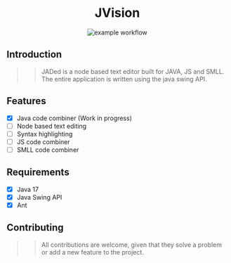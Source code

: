 <div align="center">
  
# JVision 

![example workflow](https://github.com/hexaredecimal/JVision/actions/workflows/ant.yml/badge.svg)

</div>

## Introduction
>> JADed is a node based text editor built for JAVA, JS and SMLL. The entire application is 
written using the java swing API. 

## Features
- [x] Java code combiner (Work in progress)
- [ ] Node based text editing
- [ ] Syntax highlighting 
- [ ] JS code combiner
- [ ] SMLL code combiner

## Requirements
- [x] Java 17
- [x] Java Swing API
- [x] Ant

## Contributing
>> All contributions are welcome, given that they solve a problem or add a new feature to the project.

